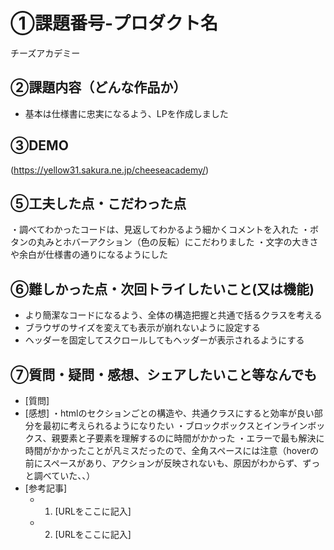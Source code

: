 # ①課題番号-プロダクト名

チーズアカデミー

## ②課題内容（どんな作品か）

- 基本は仕様書に忠実になるよう、LPを作成しました

## ③DEMO
(https://yellow31.sakura.ne.jp/cheeseacademy/)


## ⑤工夫した点・こだわった点

・調べてわかったコードは、見返してわかるよう細かくコメントを入れた
・ボタンの丸みとホバーアクション（色の反転）にこだわりました
・文字の大きさや余白が仕様書の通りになるようにした

## ⑥難しかった点・次回トライしたいこと(又は機能)

- より簡潔なコードになるよう、全体の構造把握と共通で括るクラスを考える
- ブラウザのサイズを変えても表示が崩れないように設定する
- ヘッダーを固定してスクロールしてもヘッダーが表示されるようにする


## ⑦質問・疑問・感想、シェアしたいこと等なんでも

- [質問]
- [感想]
・htmlのセクションごとの構造や、共通クラスにすると効率が良い部分を最初に考えられるようになりたい
・ブロックボックスとインラインボックス、親要素と子要素を理解するのに時間がかかった
・エラーで最も解決に時間がかかったことが凡ミスだったので、全角スペースには注意（hoverの前にスペースがあり、アクションが反映されないも、原因がわからず、ずっと調べていた、、）
- [参考記事]
  - 1. [URLをここに記入]
  - 2. [URLをここに記入]


